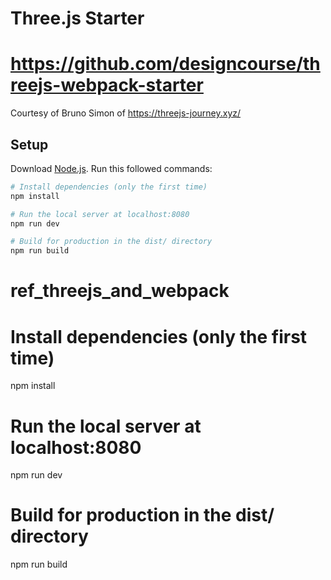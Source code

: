# Three.js Starter
# https://github.com/designcourse/threejs-webpack-starter
Courtesy of Bruno Simon of https://threejs-journey.xyz/

## Setup
Download [Node.js](https://nodejs.org/en/download/).
Run this followed commands:

``` bash
# Install dependencies (only the first time)
npm install

# Run the local server at localhost:8080
npm run dev

# Build for production in the dist/ directory
npm run build
```
# ref_threejs_and_webpack


# Install dependencies (only the first time)
npm install

# Run the local server at localhost:8080
npm run dev

# Build for production in the dist/ directory
npm run build